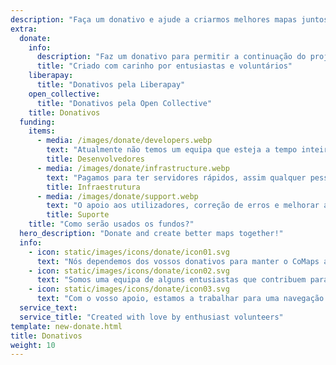 ```yaml
---
description: "Faça um donativo e ajude a criarmos melhores mapas juntos!"
extra:
  donate:
    info:
      description: "Faz um donativo para permitir a continuação do projeto"
      title: "Criado com carinho por entusiastas e voluntários"
    liberapay:
      title: "Donativos pela Liberapay"
    open_collective:
      title: "Donativos pela Open Collective"
    title: Donativos
  funding:
    items:
      - media: /images/donate/developers.webp
        text: "Atualmente não temos um equipa que esteja a tempo inteiro a trabalhar no desenvolvimento de novas funcionalidades e na melhoria do serviço. De modo ao projeto poder seguir em frente de modo consistente, necessitamos de uma equipa principal."
        title: Desenvolvedores
      - media: /images/donate/infrastructure.webp
        text: "Pagamos para ter servidores rápidos, assim qualquer pessoa no mundo pode transferir os dados dos mapas atualizados sem atrasos. As transferências de dados dos mapas estão nas centenas de terabytes por mês, e a quantidade está a crescer."
        title: Infraestrutura
      - media: /images/donate/support.webp
        text: "O apoio aos utilizadores, correção de erros e melhorar a estabilidade da aplicação são as nossas prioridades. A lista de pedidos de funcionalidades e relatórios de erros cresce todos os dias e há também muitos pedidos de apoio por responder na App Store, Google Play e emails de apoio ao utilizador."
        title: Suporte
    title: "Como serão usados os fundos?"
  hero_description: "Donate and create better maps together!"
  info:
    - icon: static/images/icons/donate/icon01.svg
      text: "Nós dependemos dos vossos donativos para manter o CoMaps aberto e gratuito"
    - icon: static/images/icons/donate/icon02.svg
      text: "Somos uma equipa de alguns entusiastas que contribuem para o projeto no nosso tempo livre. Nós adoramos o que fazemos, e adoramos os nossos utilizadores"
    - icon: static/images/icons/donate/icon03.svg
      text: "Com o vosso apoio, estamos a trabalhar para uma navegação orientada à privacidade que seja a escolha preferida do mercado"
  service_text:
  service_title: "Created with love by enthusiast volunteers"
template: new-donate.html
title: Donativos
weight: 10
---
```


